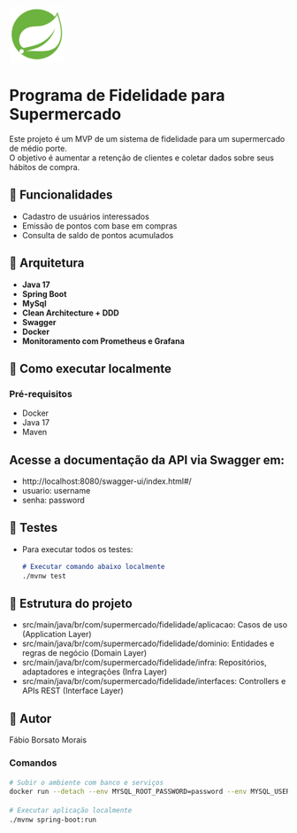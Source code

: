 <img src="https://raw.githubusercontent.com/github/explore/main/topics/spring-boot/spring-boot.png" width="100" alt="Programa de Fidelidade"/>

# Programa de Fidelidade para Supermercado

Este projeto é um MVP de um sistema de fidelidade para um supermercado de médio porte.  
O objetivo é aumentar a retenção de clientes e coletar dados sobre seus hábitos de compra.

## 🎯 Funcionalidades

- Cadastro de usuários interessados
- Emissão de pontos com base em compras
- Consulta de saldo de pontos acumulados

## 🧱 Arquitetura

- **Java 17**
- **Spring Boot**
- **MySql**
- **Clean Architecture + DDD**
- **Swagger**
- **Docker**
- **Monitoramento com Prometheus e Grafana**

## 🚀 Como executar localmente

### Pré-requisitos

- Docker
- Java 17
- Maven

## Acesse a documentação da API via Swagger em:
- http://localhost:8080/swagger-ui/index.html#/
- usuario: username
- senha: password

## 🧪 Testes
 - Para executar todos os testes:
   ```markdown 
   # Executar comando abaixo localmente
   ./mvnw test

## 📂 Estrutura do projeto
 - src/main/java/br/com/supermercado/fidelidade/aplicacao: Casos de uso (Application Layer)
 - src/main/java/br/com/supermercado/fidelidade/dominio: Entidades e regras de negócio (Domain Layer)
 - src/main/java/br/com/supermercado/fidelidade/infra: Repositórios, adaptadores e integrações (Infra Layer)
 - src/main/java/br/com/supermercado/fidelidade/interfaces: Controllers e APIs REST (Interface Layer)

## 👤 Autor
Fábio Borsato Morais

### Comandos

```bash
# Subir o ambiente com banco e serviços
docker run --detach --env MYSQL_ROOT_PASSWORD=password --env MYSQL_USER=user-fidelidade --env MYSQL_PASSWORD=password --env MYSQL_DATABASE=fidelidade --name mysql --publish 3306:3306 mysql:8-oracle

# Executar aplicação localmente
./mvnw spring-boot:run
